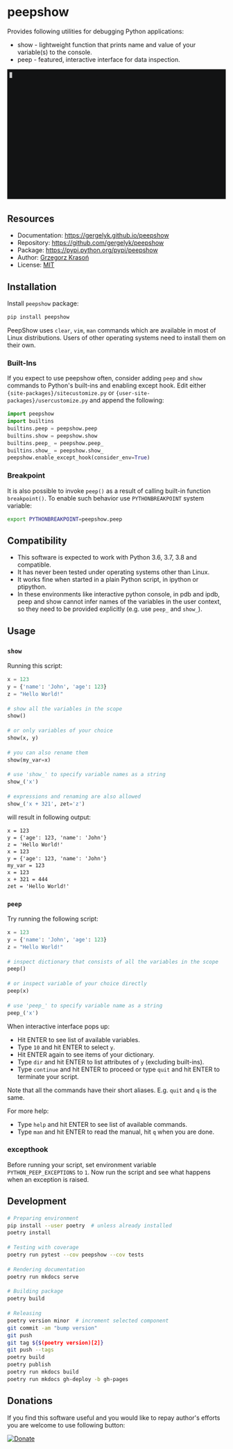 # peepshow

Provides following utilities for debugging Python applications:

* show - lightweight function that prints name and value of your variable(s) to the console.
* peep - featured, interactive interface for data inspection.

![](https://raw.githubusercontent.com/gergelyk/peepshow/master/docs/demo.gif)

## Resources

* Documentation: <https://gergelyk.github.io/peepshow>
* Repository: <https://github.com/gergelyk/peepshow>
* Package: <https://pypi.python.org/pypi/peepshow>
* Author: [Grzegorz Krasoń](mailto:grzegorz.krason@gmail.com)
* License: [MIT](LICENSE)

## Installation

Install `peepshow` package:

```sh
pip install peepshow
```

PeepShow uses `clear`, `vim`, `man` commands which are available in most of Linux distributions. Users of other operating systems need to install them on their own.

### Built-Ins

If you expect to use peepshow often, consider adding `peep` and `show` commands to Python's built-ins and enabling except hook. Edit either `{site-packages}/sitecustomize.py` or `{user-site-packages}/usercustomize.py` and append the following:

```python
import peepshow
import builtins
builtins.peep = peepshow.peep
builtins.show = peepshow.show
builtins.peep_ = peepshow.peep_
builtins.show_ = peepshow.show_
peepshow.enable_except_hook(consider_env=True)
```

### Breakpoint

It is also possible to invoke `peep()` as a result of calling built-in function `breakpoint()`. To enable such behavior use `PYTHONBREAKPOINT` system variable:

```sh
export PYTHONBREAKPOINT=peepshow.peep
```

## Compatibility

* This software is expected to work with Python 3.6, 3.7, 3.8 and compatible.
* It has never been tested under operating systems other than Linux.
* It works fine when started in a plain Python script, in ipython or ptipython.
* In these environments like interactive python console, in pdb and ipdb, peep and show cannot infer names of the variables in the user context, so they need to be provided explicitly (e.g. use `peep_` and `show_`).

## Usage

### `show`

Running this script:

```python
x = 123
y = {'name': 'John', 'age': 123}
z = "Hello World!"

# show all the variables in the scope
show()

# or only variables of your choice
show(x, y)

# you can also rename them
show(my_var=x)

# use 'show_' to specify variable names as a string
show_('x')

# expressions and renaming are also allowed
show_('x + 321', zet='z')
```

will result in following output:

```
x = 123
y = {'age': 123, 'name': 'John'}
z = 'Hello World!'
x = 123
y = {'age': 123, 'name': 'John'}
my_var = 123
x = 123
x + 321 = 444
zet = 'Hello World!'
```

### `peep`

Try running the following script:

```python
x = 123
y = {'name': 'John', 'age': 123}
z = "Hello World!"

# inspect dictionary that consists of all the variables in the scope
peep()

# or inspect variable of your choice directly
peep(x)

# use 'peep_' to specify variable name as a string
peep_('x')
```

When interactive interface pops up:

* Hit ENTER to see list of available variables.
* Type `10` and hit ENTER to select `y`.
* Hit ENTER again to see items of your dictionary.
* Type `dir` and hit ENTER to list attributes of `y` (excluding built-ins).
* Type `continue` and hit ENTER to proceed or type `quit` and hit ENTER to terminate your script.

Note that all the commands have their short aliases. E.g. `quit` and `q` is the same.

For more help:

* Type `help` and hit ENTER to see list of available commands.
* Type `man` and hit ENTER to read the manual, hit `q` when you are done.

### excepthook

Before running your script, set environment variable `PYTHON_PEEP_EXCEPTIONS` to `1`. Now run the script and see what happens when an exception is raised.

## Development

```sh
# Preparing environment
pip install --user poetry  # unless already installed
poetry install

# Testing with coverage
poetry run pytest --cov peepshow --cov tests

# Rendering documentation
poetry run mkdocs serve

# Building package
poetry build

# Releasing
poetry version minor  # increment selected component
git commit -am "bump version"
git push
git tag ${$(poetry version)[2]}
git push --tags
poetry build
poetry publish
poetry run mkdocs build
poetry run mkdocs gh-deploy -b gh-pages
```

## Donations

If you find this software useful and you would like to repay author's efforts you are welcome to use following button:

[![Donate](https://www.paypalobjects.com/en_US/PL/i/btn/btn_donateCC_LG.gif)](https://www.paypal.com/cgi-bin/webscr?cmd=_s-xclick&hosted_button_id=D9KUJD9LTKJY8&source=url)

